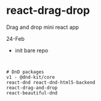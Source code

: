 # react-drag-drop
Drag and drop mini react app

24-Feb
- init bare repo

```npx create-react-app dnd-v1


# DnD packages
v1 - @dnd-kit/core
react-dnd react-dnd-html5-backend
react-drag-and-drop
react-beautiful-dnd